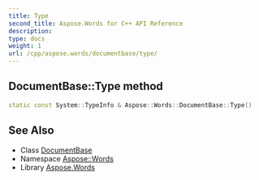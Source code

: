 ```yaml
---
title: Type
second_title: Aspose.Words for C++ API Reference
description: 
type: docs
weight: 1
url: /cpp/aspose.words/documentbase/type/
---
```

## DocumentBase::Type method




```cpp
static const System::TypeInfo & Aspose::Words::DocumentBase::Type()
```

## See Also

* Class [DocumentBase](../)
* Namespace [Aspose::Words](../../)
* Library [Aspose.Words](../../../)
